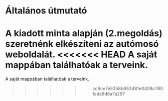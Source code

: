 
# Általános	útmutató

A kiadott minta alapján (2.megoldás) szeretnénk elkészíteni az autómosó weboldalát.
<<<<<<< HEAD
A saját mappában találhatóak a terveink.
=======
A saját mappában találhatóak a terveink.
>>>>>>> cc9ce7e5358b653481e0408c760fada6d8a7a297
